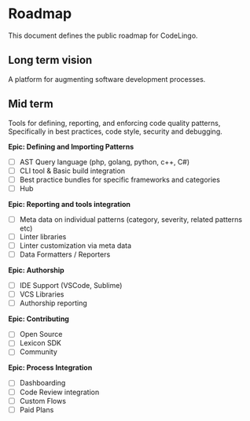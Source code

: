 # Roadmap
This document defines the public roadmap for CodeLingo.

## Long term vision
A platform for augmenting software development processes.

## Mid term
Tools for defining, reporting, and enforcing code quality patterns, Specifically in best practices, code style, security and debugging.


**Epic: Defining and Importing Patterns**

* [ ] AST Query language  (php, golang, python, c++, C#)
* [ ] CLI tool & Basic build integration
* [ ] Best practice bundles for specific frameworks and categories
* [ ] Hub

**Epic: Reporting and tools integration**

* [ ] Meta data on individual patterns (category, severity, related patterns etc)
* [ ] Linter libraries
* [ ] Linter customization via meta data
* [ ] Data Formatters / Reporters

**Epic: Authorship**

* [ ] IDE Support (VSCode, Sublime)
* [ ] VCS Libraries
* [ ] Authorship reporting

**Epic: Contributing**

* [ ] Open Source
* [ ] Lexicon SDK
* [ ] Community

**Epic: Process Integration**

* [ ] Dashboarding
* [ ] Code Review integration
* [ ] Custom Flows
* [ ] Paid Plans
